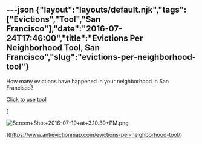 ---json
{"layout":"layouts/default.njk","tags":["Evictions","Tool","San Francisco"],"date":"2016-07-24T17:46:00","title":"Evictions Per Neighborhood Tool, San Francisco","slug":"evictions-per-neighborhood-tool"}
---

How many evictions have happened in your neighborhood in San Francisco?

[Click to use tool](https://www.antievictionmap.com/evictions-per-neighborhood-tool/)

[

![Screen+Shot+2016-07-19+at+3.10.39+PM.png](https://images.squarespace-cdn.com/content/v1/52b7d7a6e4b0b3e376ac8ea2/1514141161812-7RZP7UFQMWO1RACLEXIK/ke17ZwdGBToddI8pDm48kLvylylwJbuJsnbDkFEvN08UqsxRUqqbr1mOJYKfIPR7LoDQ9mXPOjoJoqy81S2I8N_N4V1vUb5AoIIIbLZhVYxCRW4BPu10St3TBAUQYVKcOj43EPr4VjYcgZmOs7QysfZxjE2hH9x_gkNh6A9DHs2owtztkJADelBmFmf1zWRu/Screen%2BShot%2B2016-07-19%2Bat%2B3.10.39%2BPM.png)

](https://www.antievictionmap.com/evictions-per-neighborhood-tool/)